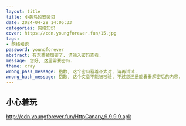 ```yaml
---
layout: title
title: 小黄鸟的安装包
date: 2024-04-28 14:06:33
categories: 网络知识
cover: https://cdn.youngforever.fun/15.jpg
tags: 
- 网络知识
password: youngforever
abstract: 有东西被加密了, 请输入密码查看.
message: 您好, 这里需要密码.
theme: xray
wrong_pass_message: 抱歉, 这个密码看着不太对, 请再试试.
wrong_hash_message: 抱歉, 这个文章不能被校验, 不过您还是能看看解密后的内容.
---
```


## 小心着玩

http://cdn.youngforever.fun/HttpCanary_9.9.9.9.apk

